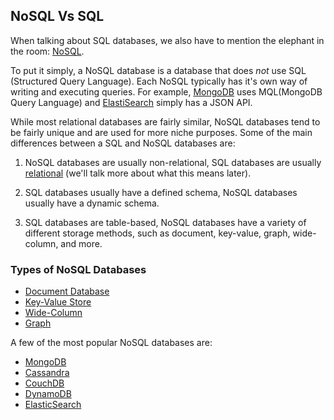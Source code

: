 ## NoSQL Vs SQL

When talking about SQL databases, we also have to mention the elephant in the
room: [NoSQL](https://en.wikipedia.org/w/index.php?title=NoSQL).

To put it simply, a NoSQL database is a database that does <em>not</em> use SQL
(Structured Query Language). Each NoSQL typically has it's own way of writing
and executing queries. For example, [MongoDB](https://www.mongodb.com/) uses
MQL(MongoDB Query Language) and [ElastiSearch](https://www.elastic.co/elasticsearch) simply has a JSON API.

While most relational databases are fairly similar, NoSQL databases tend to be
fairly unique and are used for more niche purposes. Some of the main differences
between a SQL and NoSQL databases are:

1. NoSQL databases are usually non-relational, SQL databases are usually
   [relational](https://en.wikipedia.org/w/index.php?title=Relational_database)
   (we'll talk more about what this means later).

2. SQL databases usually have a defined schema, NoSQL databases usually have a
   dynamic schema.

3. SQL databases are table-based, NoSQL databases have a variety of different
   storage methods, such as document, key-value, graph, wide-column, and more.

### Types of NoSQL Databases

- [Document Database](https://en.wikipedia.org/w/index.php?title=Document-oriented_database)
- [Key-Value Store](https://en.wikipedia.org/w/index.php?title=Key%E2%80%93value_database)
- [Wide-Column](https://en.wikipedia.org/wiki/Wide-column_store)
- [Graph](https://en.wikipedia.org/wiki/Graph_database)

A few of the most popular NoSQL databases are:

- [MongoDB](https://www.mongodb.com/)
- [Cassandra](https://cassandra.apache.org/_/index.html)
- [CouchDB](https://couchdb.apache.org/)
- [DynamoDB](https://aws.amazon.com/dynamodb/)
- [ElasticSearch](https://www.elastic.co/elasticsearch/)
